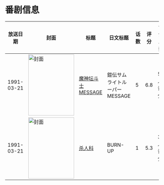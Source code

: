 # 番剧信息

|放送日期|封面|标题|日文标题|话数|评分|评分人数|
|---|---|---|---|---|---|---|
|1991-03-21|<img src="//lain.bgm.tv/pic/cover/c/db/78/23180_84szm.jpg" alt="封面" style="width:150px;height:200px;object-fit:cover;">|[魔神坛斗士 MESSAGE](https://bangumi.tv/subject/23180)|鎧伝サムライトルーパー MESSAGE|5|6.8|51人评分|
|1991-03-21|<img src="//lain.bgm.tv/pic/cover/c/e9/1d/36808_QnQqS.jpg" alt="封面" style="width:150px;height:200px;object-fit:cover;">|[杀人科](https://bangumi.tv/subject/36808)|BURN-UP|1|5.3|36人评分|
